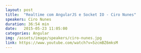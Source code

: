 ```yaml
---
layout: post
title:  "Realtime com AngularJS e Socket IO - Ciro Nunes"
speakers: Ciro Nunes
duration: 36:54 min
date:   2015-05-23 11:05:00
categories: Angular
img: /assets/image/speakers/ciro-nunes.jpg
link: https://www.youtube.com/watch?v=5zcmBZ6mksM
---
```

